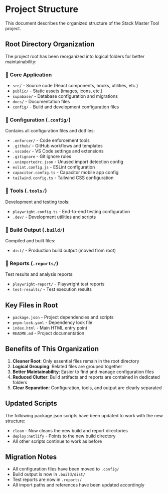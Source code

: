 # Project Structure

This document describes the organized structure of the Stack Master Tool project.

## Root Directory Organization

The project root has been reorganized into logical folders for better maintainability:

### 📁 Core Application
- `src/` - Source code (React components, hooks, utilities, etc.)
- `public/` - Static assets (images, icons, etc.)
- `supabase/` - Database configuration and migrations
- `docs/` - Documentation files
- `config/` - Build and development configuration files

### 📁 Configuration (`.config/`)
Contains all configuration files and dotfiles:
- `.enforcer/` - Code enforcement tools
- `.github/` - GitHub workflows and templates
- `.vscode/` - VS Code settings and extensions
- `.gitignore` - Git ignore rules
- `.unimportedrc.json` - Unused import detection config
- `eslint.config.js` - ESLint configuration
- `capacitor.config.ts` - Capacitor mobile app config
- `tailwind.config.ts` - Tailwind CSS configuration

### 📁 Tools (`.tools/`)
Development and testing tools:
- `playwright.config.ts` - End-to-end testing configuration
- `.dev/` - Development utilities and scripts

### 📁 Build Output (`.build/`)
Compiled and built files:
- `dist/` - Production build output (moved from root)

### 📁 Reports (`.reports/`)
Test results and analysis reports:
- `playwright-report/` - Playwright test reports
- `test-results/` - Test execution results

## Key Files in Root
- `package.json` - Project dependencies and scripts
- `pnpm-lock.yaml` - Dependency lock file
- `index.html` - Main HTML entry point
- `README.md` - Project documentation

## Benefits of This Organization

1. **Cleaner Root**: Only essential files remain in the root directory
2. **Logical Grouping**: Related files are grouped together
3. **Better Maintainability**: Easier to find and manage configuration files
4. **Reduced Clutter**: Build artifacts and reports are contained in dedicated folders
5. **Clear Separation**: Configuration, tools, and output are clearly separated

## Updated Scripts

The following package.json scripts have been updated to work with the new structure:
- `clean` - Now cleans the new build and report directories
- `deploy:netlify` - Points to the new build directory
- All other scripts continue to work as before

## Migration Notes

- All configuration files have been moved to `.config/`
- Build output is now in `.build/dist/`
- Test reports are now in `.reports/`
- All import paths and references have been updated accordingly
